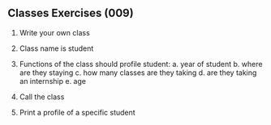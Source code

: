 ## Classes Exercises (009)

1. Write your own class
   
2. Class name is student
   
3. Functions of the class should profile student:
        a. year of student
        b. where are they staying
        c. how many classes are they taking
        d. are they taking an internship
        e. age

4. Call the class

5. Print a profile of a specific student